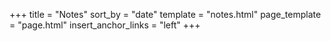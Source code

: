 +++
title = "Notes"
sort_by = "date"
template = "notes.html"
page_template = "page.html"
insert_anchor_links = "left"
+++

